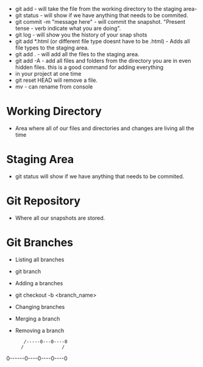 - git add - will take the file from the working directory to the staging area-
- git status - will show if we have anything that needs to be commited.
- git commit -m "message here" - will commit the snapshot. "Present tense - verb indicate what you are doing".
- git log - will show you the history of your snap shots
- git add *.html (or different file type doesnt have to be .html) - Adds all file types to the staging area.
- git add . - will add all the files to the staging area.
- git add -A - add all files and folders from the directory you are in even hidden files. this is a good command for adding everything
- in your project at one time
- git reset HEAD <file> will remove a file.
- mv <file u want to change> <new file name> - can rename from console

# Working Directory
- Area where all of our files and directories and changes are living all the time

# Staging Area
- git status will show if we have anything that needs to be commited.

# Git Repository
- Where all our snapshots are stored.

# Git Branches
- Listing all branches
- git branch
- Adding a branches
- git checkout -b <branch_name>
- Changing branches
- Merging a branch
- Removing a branch

         /-----0---0----0
        /              /
0------0----0----0----0